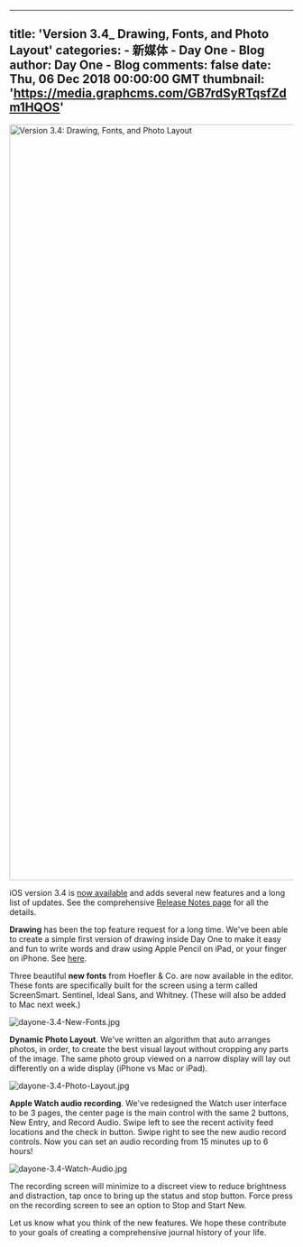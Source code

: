 
---
title: 'Version 3.4_ Drawing, Fonts, and Photo Layout'
categories: 
    - 新媒体
    - Day One - Blog
author: Day One - Blog
comments: false
date: Thu, 06 Dec 2018 00:00:00 GMT
thumbnail: 'https://media.graphcms.com/GB7rdSyRTqsfZdm1HQOS'
---

<div>   
<img alt="Version 3.4: Drawing, Fonts, and Photo Layout" width="1994" height="1340" src="https://media.graphcms.com/GB7rdSyRTqsfZdm1HQOS" referrerpolicy="no-referrer"><p>iOS version 3.4 is <a href="https://geo.itunes.apple.com/us/app/day-one-2-journal-+-notes/id1044867788?mt=8&at=10lnHI&ct=dayoneappcom">now available</a> and adds several new features and a long list of updates. See the comprehensive <a href="http://help.dayoneapp.com/release-notes/ios-release-notes">Release Notes page</a> for all the details.</p><p><strong>Drawing</strong> has been the top feature request for a long time. We've been able to create a simple first version of drawing inside Day One to make it easy and fun to write words and draw using Apple Pencil on iPad, or your finger on iPhone. See <a href="http://help.dayoneapp.com/tips-and-tutorials/drawing-in-day-one-on-ios">here</a>.</p><p>Three beautiful <strong>new fonts</strong> from Hoefler & Co. are now available in the editor. These fonts are specifically built for the screen using a term called ScreenSmart. Sentinel, Ideal Sans, and Whitney. (These will also be added to Mac next week.)</p><p><img alt="dayone-3.4-New-Fonts.jpg" src="https://media.graphcms.com/2kLaMBwRPuNJbZr6TOaC" referrerpolicy="no-referrer"></p><p><strong>Dynamic Photo Layout</strong>. We've written an algorithm that auto arranges photos, in order, to create the best visual layout without cropping any parts of the image. The same photo group viewed on a narrow display will lay out differently on a wide display (iPhone vs Mac or iPad).</p><p><img alt="dayone-3.4-Photo-Layout.jpg" src="https://media.graphcms.com/tLIBvWNARkuYj1pa5rBF" referrerpolicy="no-referrer"></p><p><strong>Apple Watch audio recording</strong>. We've redesigned the Watch user interface to be 3 pages, the center page is the main control with the same 2 buttons, New Entry, and Record Audio. Swipe left to see the recent activity feed locations and the check in button. Swipe right to see the new audio record controls. Now you can set an audio recording from 15 minutes up to 6 hours!</p><p><img alt="dayone-3.4-Watch-Audio.jpg" src="https://media.graphcms.com/GjNDGq64RvCLRHpjSqji" referrerpolicy="no-referrer"></p><p>The recording screen will minimize to a discreet view to reduce brightness and distraction, tap once to bring up the status and stop button. Force press on the recording screen to see an option to Stop and Start New.</p><p>Let us know what you think of the new features. We hope these contribute to your goals of creating a comprehensive journal history of your life.</p>  
</div>
            